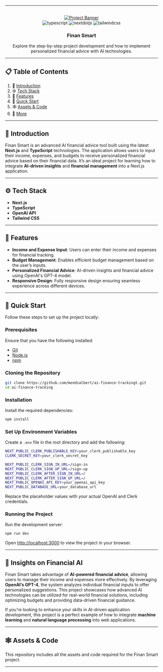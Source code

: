 

---

<div align="center">
  <br />
  <a href="https://youtu.be/dGHFV_RMGag" target="_blank">
    <img src="https://i.postimg.cc/tJsYLQcP/test1.jpg" alt="Project Banner">
  </a>
  <br />
  <div>
    <img src="https://img.shields.io/badge/-TypeScript-black?style=for-the-badge&logoColor=white&logo=typescript&color=3178C6" alt="typescript" />
    <img src="https://img.shields.io/badge/-Next_JS-black?style=for-the-badge&logoColor=white&logo=nextdotjs&color=000000" alt="nextdotjs" />
    <img src="https://img.shields.io/badge/-Tailwind_CSS-black?style=for-the-badge&logoColor=white&logo=tailwindcss&color=06B6D4" alt="tailwindcss" />
  </div>
  <h3 align="center">Finan Smart</h3>
  <div align="center">
    Explore the step-by-step project development and how to implement personalized financial advice with AI technologies.
  </div>
</div>

---

## 📋 Table of Contents

1. 🤖 [Introduction](#introduction)
2. ⚙️ [Tech Stack](#tech-stack)
3. 🔋 [Features](#features)
4. 🤸 [Quick Start](#quick-start)
5. 🕸️ [Assets & Code](#snippets)
6. 🚀 [More](#more)

---

## 🤖 Introduction

Finan Smart is an advanced AI financial advice tool built using the latest **Next.js** and **TypeScript** technologies. The application allows users to input their income, expenses, and budgets to receive personalized financial advice based on their financial data. It’s an ideal project for learning how to integrate **AI-driven insights** and **financial management** into a Next.js application.

---

## ⚙️ Tech Stack

- **Next.js**
- **TypeScript**
- **OpenAI API**
- **Tailwind CSS**

---

## 🔋 Features

- **Income and Expense Input**: Users can enter their income and expenses for financial tracking.
- **Budget Management**: Enables efficient budget management based on the user’s inputs.
- **Personalized Financial Advice**: AI-driven insights and financial advice using OpenAI's GPT-4 model.
- **Responsive Design**: Fully responsive design ensuring seamless experience across different devices.

---

## 🤸 Quick Start

Follow these steps to set up the project locally:

### **Prerequisites**

Ensure that you have the following installed:

- [Git](https://git-scm.com/)
- [Node.js](https://nodejs.org/en)
- [npm](https://www.npmjs.com/)

### **Cloning the Repository**

```bash
git clone https://github.com/mendsalbert/ai-finance-trackingt.git
cd ai-finance-tracking
```

### **Installation**

Install the required dependencies:

```bash
npm install
```

### **Set Up Environment Variables**

Create a `.env` file in the root directory and add the following:

```bash
NEXT_PUBLIC_CLERK_PUBLISHABLE_KEY=your_clerk_publishable_key
CLERK_SECRET_KEY=your_clerk_secret_key

NEXT_PUBLIC_CLERK_SIGN_IN_URL=/sign-in
NEXT_PUBLIC_CLERK_SIGN_UP_URL=/sign-up
NEXT_PUBLIC_CLERK_AFTER_SIGN_IN_URL=/
NEXT_PUBLIC_CLERK_AFTER_SIGN_UP_URL=/
NEXT_PUBLIC_OPENAI_API_KEY=your_openai_api_key
NEXT_PUBLIC_DATABASE_URL=your_database_url
```

Replace the placeholder values with your actual OpenAI and Clerk credentials.

### **Running the Project**

Run the development server:

```bash
npm run dev
```

Open [http://localhost:3000](http://localhost:3000) to view the project in your browser.

---

## 📝 Insights on Financial AI

Finan Smart takes advantage of **AI-powered financial advice**, allowing users to manage their income and expenses more effectively. By leveraging **OpenAI’s GPT-4**, the system analyzes individual financial inputs to offer personalized suggestions. This project showcases how advanced AI technologies can be utilized for real-world financial solutions, including optimizing budgets and providing data-driven financial guidance.

If you're looking to enhance your skills in AI-driven application development, this project is a perfect example of how to integrate **machine learning** and **natural language processing** into web applications.

---

## 🕸️ Assets & Code

This repository includes all the assets and code required for the Finan Smart project.

---




